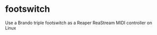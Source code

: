 footswitch
==========

Use a Brando triple footswitch as a Reaper ReaStream MIDI controller on Linux
